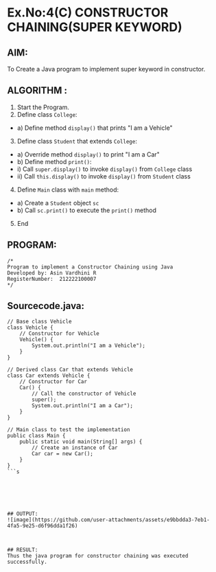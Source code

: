 # Ex.No:4(C)    CONSTRUCTOR CHAINING(SUPER KEYWORD)

## AIM:
To Create a Java program to implement super keyword in constructor.

## ALGORITHM :
1.  Start the Program.
2.	Define class `College`:
-	a) Define method `display()` that prints "I am a Vehicle"
3.	Define class `Student` that extends `College`:
-	a) Override method `display()` to print "I am a Car"
-	b) Define method `print()`:
-	i) Call `super.display()` to invoke `display()` from `College` class
-	ii) Call `this.display()` to invoke `display()` from `Student` class
4.	Define `Main` class with `main` method:
-	a) Create a `Student` object `sc`
-	b) Call `sc.print()` to execute the `print()` method
5.	End







## PROGRAM:
 ```
/*
Program to implement a Constructor Chaining using Java
Developed by: Asin Vardhini R
RegisterNumber:  212222100007
*/
```

## Sourcecode.java:
```
// Base class Vehicle
class Vehicle {
    // Constructor for Vehicle
    Vehicle() {
        System.out.println("I am a Vehicle");
    }
}

// Derived class Car that extends Vehicle
class Car extends Vehicle {
    // Constructor for Car
    Car() {
        // Call the constructor of Vehicle
        super();
        System.out.println("I am a Car");
    }
}

// Main class to test the implementation
public class Main {
    public static void main(String[] args) {
        // Create an instance of Car
        Car car = new Car();
    }
}
```s






## OUTPUT:
![image](https://github.com/user-attachments/assets/e9bbdda3-7eb1-4fa5-9e25-d6f96dda1f26)



## RESULT:
Thus the java program for constructor chaining was executed successfully.




